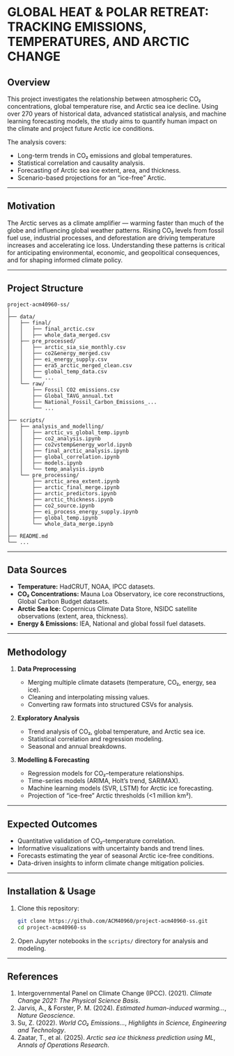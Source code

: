 # GLOBAL HEAT & POLAR RETREAT: TRACKING EMISSIONS, TEMPERATURES, AND ARCTIC CHANGE

## Overview

This project investigates the relationship between atmospheric CO₂ concentrations, global temperature rise, and Arctic sea ice decline. Using over 270 years of historical data, advanced statistical analysis, and machine learning forecasting models, the study aims to quantify human impact on the climate and project future Arctic ice conditions.

The analysis covers:

* Long-term trends in CO₂ emissions and global temperatures.
* Statistical correlation and causality analysis.
* Forecasting of Arctic sea ice extent, area, and thickness.
* Scenario-based projections for an “ice-free” Arctic.

---

## Motivation

The Arctic serves as a climate amplifier — warming faster than much of the globe and influencing global weather patterns. Rising CO₂ levels from fossil fuel use, industrial processes, and deforestation are driving temperature increases and accelerating ice loss.
Understanding these patterns is critical for anticipating environmental, economic, and geopolitical consequences, and for shaping informed climate policy.

---

## Project Structure

```
project-acm40960-ss/
│
├── data/
│   ├── final/
│   │   ├── final_arctic.csv
│   │   ├── whole_data_merged.csv
│   ├── pre_processed/
│   │   ├── arctic_sia_sie_monthly.csv
│   │   ├── co2&energy_merged.csv
│   │   ├── ei_energy_supply.csv
│   │   ├── era5_arctic_merged_clean.csv
│   │   ├── global_temp_data.csv
│   │   └── ...
│   └── raw/
│       ├── Fossil CO2 emissions.csv
│       ├── Global_TAVG_annual.txt
│       ├── National_Fossil_Carbon_Emissions_...
│       └── ...
│
├── scripts/
│   ├── analysis_and_modelling/
│   │   ├── arctic_vs_global_temp.ipynb
│   │   ├── co2_analysis.ipynb
│   │   ├── co2vstemp&energy_world.ipynb
│   │   ├── final_arctic_analysis.ipynb
│   │   ├── global_correlation.ipynb
│   │   ├── models.ipynb
│   │   └── temp_analysis.ipynb
│   └── pre_processing/
│       ├── arctic_area_extent.ipynb
│       ├── arctic_final_merge.ipynb
│       ├── arctic_predictors.ipynb
│       ├── arctic_thickness.ipynb
│       ├── co2_source.ipynb
│       ├── ei_process_energy_supply.ipynb
│       ├── global_temp.ipynb
│       └── whole_data_merge.ipynb
│
├── README.md
└── ...
```

---

## Data Sources

* **Temperature:** HadCRUT, NOAA, IPCC datasets.
* **CO₂ Concentrations:** Mauna Loa Observatory, ice core reconstructions, Global Carbon Budget datasets.
* **Arctic Sea Ice:** Copernicus Climate Data Store, NSIDC satellite observations (extent, area, thickness).
* **Energy & Emissions:** IEA, National and global fossil fuel datasets.

---

## Methodology

1. **Data Preprocessing**

   * Merging multiple climate datasets (temperature, CO₂, energy, sea ice).
   * Cleaning and interpolating missing values.
   * Converting raw formats into structured CSVs for analysis.

2. **Exploratory Analysis**

   * Trend analysis of CO₂, global temperature, and Arctic sea ice.
   * Statistical correlation and regression modeling.
   * Seasonal and annual breakdowns.

3. **Modelling & Forecasting**

   * Regression models for CO₂–temperature relationships.
   * Time-series models (ARIMA, Holt’s trend, SARIMAX).
   * Machine learning models (SVR, LSTM) for Arctic ice forecasting.
   * Projection of “ice-free” Arctic thresholds (<1 million km²).

---

## Expected Outcomes

* Quantitative validation of CO₂–temperature correlation.
* Informative visualizations with uncertainty bands and trend lines.
* Forecasts estimating the year of seasonal Arctic ice-free conditions.
* Data-driven insights to inform climate change mitigation policies.

---

## Installation & Usage

1. Clone this repository:

   ```bash
   git clone https://github.com/ACM40960/project-acm40960-ss.git
   cd project-acm40960-ss
   ```
2. Open Jupyter notebooks in the `scripts/` directory for analysis and modeling.

---

## References

1. Intergovernmental Panel on Climate Change (IPCC). (2021). *Climate Change 2021: The Physical Science Basis*.
2. Jarvis, A., & Forster, P. M. (2024). *Estimated human-induced warming...*, *Nature Geoscience*.
3. Su, Z. (2022). *World CO₂ Emissions...*, *Highlights in Science, Engineering and Technology*.
4. Zaatar, T., et al. (2025). *Arctic sea ice thickness prediction using ML*, *Annals of Operations Research*.
